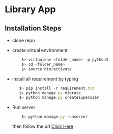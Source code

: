 # Library App
 
## Installation Steps

* clone repo
* create virtual environment 
    ``` javascript
        $> virtualenv <folder_name> -p python3
        $> cd <folder_name>
        $> source bin/activate
    ```
* install all requirement by typing
     ``` javascript
        $> pip install -r requirement.txt
        $> python manage.py migrate
        $> python manage.py createsuperuser
    ```
 * Run server
    
    ``` javascript
        $> python manage.py runserver
    ```

    then follow the url  [Click Here](http://127.0.0.1:8000)
